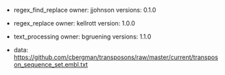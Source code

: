- regex_find_replace
  owner: jjohnson
  versions: 0.1.0
  
- regex_replace
  owner: kellrott
  version: 	1.0.0
  
- text_processing
  owner: bgruening
  versions: 1.1.0
  
- data: https://github.com/cbergman/transposons/raw/master/current/transposon_sequence_set.embl.txt

